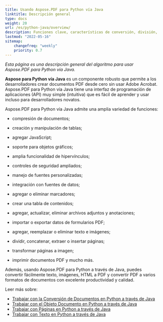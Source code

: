 ```yaml
---
title: Usando Aspose.PDF para Python vía Java
linktitle: Descripción general
type: docs
weight: 20
url: /es/python-java/overview/
description: Funciones clave, características de conversión, división, fusión y realización de otras operaciones relacionadas con la creación y edición de PDFs usando Python vía Java
lastmod: "2022-05-16"
sitemap:
    changefreq: "weekly"
    priority: 0.7
---
```


_Esta página es una descripción general del algoritmo para usar Aspose.PDF para Python vía Java._

**Aspose para Python vía Java** es un componente robusto que permite a los desarrolladores crear documentos PDF desde cero sin usar Adobe Acrobat. Aspose.PDF para Python vía Java tiene una interfaz de programación de aplicaciones (API) muy simple (intuitiva) que es fácil de aprender y usar incluso para desarrolladores novatos.

Aspose.PDF para Python vía Java admite una amplia variedad de funciones:

- compresión de documentos;
- creación y manipulación de tablas;
- agregar JavaScript;
- soporte para objetos gráficos;
- amplia funcionalidad de hipervínculos;
- controles de seguridad ampliados;
- manejo de fuentes personalizadas;

- integración con fuentes de datos;
- agregar o eliminar marcadores;
- crear una tabla de contenidos;
- agregar, actualizar, eliminar archivos adjuntos y anotaciones;
- importar o exportar datos de formularios PDF;
- agregar, reemplazar o eliminar texto e imágenes;
- dividir, concatenar, extraer o insertar páginas;
- transformar páginas a imagen;
- imprimir documentos PDF y mucho más.

Además, usando Aspose.PDF para Python a través de Java, puedes convertir fácilmente texto, imágenes, HTML a PDF y convertir PDF a varios formatos de documentos con excelente productividad y calidad.

Leer más sobre:

- [Trabajar con la Conversión de Documentos en Python a través de Java](/pdf/es/python-java/conversion/)
- [Trabajar con el Objeto Documento en Python a través de Java](/pdf/es/python-java/working-with-documents/)
- [Trabajar con Páginas en Python a través de Java](/pdf/es/python-java/working-with-pages/)
- [Trabajar con Texto en Python a través de Java](/pdf/es/python-java/working-with-text/)